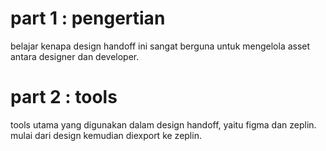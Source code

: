 # part 1 : pengertian
belajar kenapa design handoff ini sangat berguna untuk mengelola asset antara designer dan developer.
# part 2 : tools
tools utama yang digunakan dalam design handoff, yaitu figma dan zeplin. mulai dari design kemudian diexport ke zeplin.


